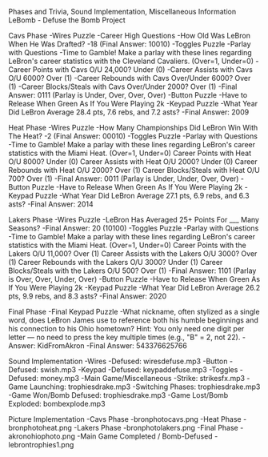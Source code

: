 Phases and Trivia, Sound Implementation, Miscellaneous Information
LeBomb - Defuse the Bomb Project

Cavs Phase
-Wires Puzzle
    -Career High Questions
        -How Old Was LeBron When He Was Drafted?
            -18 (Final Answer: 10010)
-Toggles Puzzle
    -Parlay with Questions
        -Time to Gamble! Make a parlay with these lines regarding LeBron's career
         statistics with the Cleveland Cavaliers. (Over=1, Under=0)
            -Career Points with Cavs O/U 24,000? Under (0)
            -Career Assists with Cavs O/U 6000? Over (1)
            -Career Rebounds with Cavs Over/Under 6000? Over (1)
            -Career Blocks/Steals with Cavs Over/Under 2000? Over (1)
        -Final Answer: 0111 (Parlay is Under, Over, Over, Over)
-Button Puzzle
    -Have to Release When Green As If You Were Playing 2k
-Keypad Puzzle
    -What Year Did LeBron Average 28.4 pts, 7.6 rebs, and 7.2 asts?
        -Final Answer: 2009

Heat Phase
-Wires Puzzle
    -How Many Championships Did LeBron Win With The Heat?
        -2 (Final Answer: 00010)
-Toggles Puzzle
    -Parlay with Questions
        -Time to Gamble! Make a parlay with these lines regarding LeBron's career
         statistics with the Miami Heat. (Over=1, Under=0)
            Career Points with Heat O/U 8000? Under (0)
            Career Assists with Heat O/U 2000? Under (0)
            Career Rebounds with Heat O/U 2000? Over (1)
            Career Blocks/Steals with Heat O/U 700? Over (1)
        -Final Answer: 0011 (Parlay is Under, Under, Over, Over)
-Button Puzzle
    -Have to Release When Green As If You Were Playing 2k
-Keypad Puzzle
    -What Year Did LeBron Average 27.1 pts, 6.9 rebs, and 6.3 asts?
        -Final Answer: 2014

Lakers Phase
-Wires Puzzle
    -LeBron Has Averaged 25+ Points For ___ Many Seasons?
        -Final Answer: 20 (10100)
-Toggles Puzzle
    -Parlay with Questions
        -Time to Gamble! Make a parlay with these lines regarding LeBron's career
         statistics with the Miami Heat. (Over=1, Under=0)
            Career Points with the Lakers O/U 11,000? Over (1)
            Career Assists with the Lakers O/U 3000? Over (1)
            Career Rebounds with the Lakers O/U 3000? Under (1)
            Career Blocks/Steals with the Lakers O/U 500? Over (1)
        -Final Answer: 1101 (Parlay is Over, Over, Under, Over)
-Button Puzzle
    -Have to Release When Green As If You Were Playing 2k
-Keypad Puzzle
    -What Year Did LeBron Average 26.2 pts, 9.9 rebs, and 8.3 asts?
        -Final Answer: 2020

Final Phase
-Final Keypad Puzzle
    -What nickname, often stylized as a single word, does LeBron James use to reference both his humble beginnings and his connection to his Ohio hometown?
    Hint: You only need one digit per letter — no need to press the key multiple times (e.g., "B" = 2, not 22).
        -Answer: KidFromAkron
            -Final Answer: 543376625766

Sound Implementation
-Wires
    -Defused: wiresdefuse.mp3
-Button
    -Defused: swish.mp3
-Keypad
    -Defused: keypaddefuse.mp3
-Toggles
    -Defused: money.mp3
-Main Game/Miscellaneous
    -Strike: strikesfx.mp3
    -Game Launching: trophiesdrake.mp3
    -Switching Phases: trophiesdrake.mp3
    -Game Won/Bomb Defused: trophiesdrake.mp3
    -Game Lost/Bomb Exploded: bombexplode.mp3

Picture Implementation
-Cavs Phase
    -bronphotocavs.png
-Heat Phase
    -bronphotoheat.png
-Lakers Phase
    -bronphotolakers.png
-Final Phase
    -akronohiophoto.png
-Main Game Completed / Bomb-Defused
    -lebrontrophies1.png